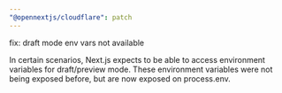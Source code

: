 ```yaml
---
"@opennextjs/cloudflare": patch
---
```


fix: draft mode env vars not available

In certain scenarios, Next.js expects to be able to access environment variables for draft/preview mode. These environment variables were not being exposed before, but are now exposed on process.env.
